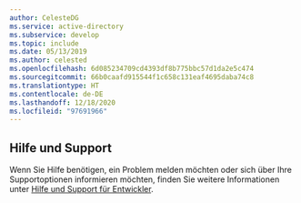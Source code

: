 ```yaml
---
author: CelesteDG
ms.service: active-directory
ms.subservice: develop
ms.topic: include
ms.date: 05/13/2019
ms.author: celested
ms.openlocfilehash: 6d085234709cd4393df8b775bbc57d1da2e5c474
ms.sourcegitcommit: 66b0caafd915544f1c658c131eaf4695daba74c8
ms.translationtype: HT
ms.contentlocale: de-DE
ms.lasthandoff: 12/18/2020
ms.locfileid: "97691966"
---
```

## <a name="help-and-support"></a>Hilfe und Support

Wenn Sie Hilfe benötigen, ein Problem melden möchten oder sich über Ihre Supportoptionen informieren möchten, finden Sie weitere Informationen unter [Hilfe und Support für Entwickler](../articles/active-directory/develop/developer-support-help-options.md).

